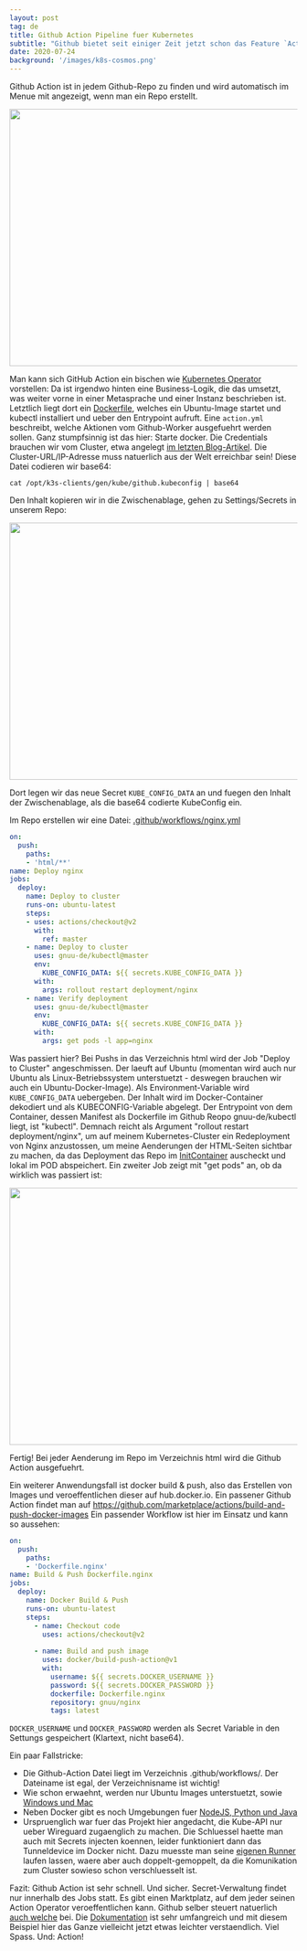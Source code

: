```yaml
---
layout: post
tag: de
title: Github Action Pipeline fuer Kubernetes
subtitle: "Github bietet seit einiger Zeit jetzt schon das Feature `Action` an - ein CI/CD-Werkzeug, was noch bischen ein Nischendasein fristet neben den ganzen anderen Platzhirschen wie Travis, CircleCI usw. Voellig unbegruendet! Heute zeige ich Euch, wie man in 5 Minuten Github Action Pipeline erfolgreich einrichtet, um eine Applikation in einem Kubernetes-Cluster neu zu deployen."
date: 2020-07-24
background: '/images/k8s-cosmos.png'
---
```


Github Action ist in jedem Github-Repo zu finden und wird automatisch im Menue mit angezeigt, wenn man ein Repo erstellt. 

<img src="/k8sblog/images/2020-07-24-1.png" width="900" height="450" />

Man kann sich GitHub Action ein bischen wie <a href="https://blog.eumelnet.de/blogs/blog8.php/schwarzer-guertel-dan-5-kubernetes-operator">Kubernetes Operator</a> vorstellen: Da ist irgendwo hinten eine Business-Logik, die das umsetzt, was weiter vorne in einer Metasprache und einer Instanz beschrieben ist.  Letztlich liegt dort ein <a href="https://github.com/gnuu-de/kubectl/blob/master/Dockerfile">Dockerfile</a>, welches ein Ubuntu-Image startet und kubectl installiert und ueber den Entrypoint aufruft.
Eine `action.yml` beschreibt, welche Aktionen vom Github-Worker ausgefuehrt werden sollen. Ganz stumpfsinnig ist das hier: Starte docker.
Die Credentials brauchen wir vom Cluster, etwa angelegt <a href="https://blog.eumelnet.de/blogs/blog8.php/neue-user-anlegen-in-kubernetes-k3s-mit-rbac">im letzten Blog-Artikel</a>. Die Cluster-URL/IP-Adresse muss natuerlich aus der Welt erreichbar sein!
Diese Datei codieren wir base64:

```shell
cat /opt/k3s-clients/gen/kube/github.kubeconfig | base64
```

Den Inhalt kopieren wir in die Zwischenablage, gehen zu Settings/Secrets in unserem Repo:

<img src="/k8sblog/images/2020-07-24-2.png" width="900" height="450" />

Dort legen wir das neue Secret `KUBE_CONFIG_DATA` an und fuegen den Inhalt der Zwischenablage, als die base64 codierte KubeConfig ein.

Im Repo erstellen wir eine Datei:
<a href="https://github.com/gnuu-de/www/blob/master/.github/workflows/nginx.yml">.github/workflows/nginx.yml</a>

```yaml
on: 
  push: 
    paths: 
    - 'html/**'
name: Deploy nginx
jobs:
  deploy:
    name: Deploy to cluster
    runs-on: ubuntu-latest
    steps:
    - uses: actions/checkout@v2
      with:
        ref: master
    - name: Deploy to cluster
      uses: gnuu-de/kubectl@master
      env:
        KUBE_CONFIG_DATA: ${{ secrets.KUBE_CONFIG_DATA }}
      with:
        args: rollout restart deployment/nginx
    - name: Verify deployment
      uses: gnuu-de/kubectl@master
      env:
        KUBE_CONFIG_DATA: ${{ secrets.KUBE_CONFIG_DATA }}
      with:
        args: get pods -l app=nginx
```

Was passiert hier?
Bei Pushs in das Verzeichnis html wird der Job "Deploy to Cluster" angeschmissen. Der laeuft auf Ubuntu (momentan wird auch nur Ubuntu als Linux-Betriebssystem unterstuetzt - deswegen brauchen wir auch ein Ubuntu-Docker-Image).
Als Environment-Variable wird `KUBE_CONFIG_DATA` uebergeben. Der Inhalt wird im Docker-Container dekodiert und als KUBECONFIG-Variable abgelegt. Der Entrypoint von dem Container, dessen Manifest als Dockerfile im Github Reopo gnuu-de/kubectl liegt, ist "kubectl". Demnach reicht als Argument "rollout restart deployment/nginx", um auf meinem Kubernetes-Cluster ein Redeployment von Nginx anzustossen, um meine Aenderungen der HTML-Seiten sichtbar zu machen, da das Deployment das Repo im <a href="https://github.com/gnuu-de/k8s/blob/master/nginx/deployment.yaml#L37-L44">InitContainer</a> auscheckt und lokal im POD abspeichert. Ein zweiter Job zeigt mit "get pods" an, ob da wirklich was passiert ist:

<img src="/k8sblog/images/2020-07-24-3.png" width="900" height="450" />

Fertig! Bei jeder Aenderung im Repo im Verzeichnis html wird die Github Action ausgefuehrt.

Ein weiterer Anwendungsfall ist docker build & push, also das Erstellen von Images und veroeffentlichen dieser auf hub.docker.io. Ein passener Github Action findet man auf https://github.com/marketplace/actions/build-and-push-docker-images
Ein passender Workflow ist hier im Einsatz und kann so aussehen:

```yaml
on: 
  push: 
    paths: 
    - 'Dockerfile.nginx'
name: Build & Push Dockerfile.nginx
jobs:
  deploy:
    name: Docker Build & Push
    runs-on: ubuntu-latest
    steps:
      - name: Checkout code
        uses: actions/checkout@v2
 
      - name: Build and push image
        uses: docker/build-push-action@v1
        with:
          username: ${{ secrets.DOCKER_USERNAME }}
          password: ${{ secrets.DOCKER_PASSWORD }}
          dockerfile: Dockerfile.nginx
          repository: gnuu/nginx
          tags: latest
```

`DOCKER_USERNAME` und `DOCKER_PASSWORD` werden als Secret Variable in den Settungs gespeichert (Klartext, nicht base64).


Ein paar Fallstricke:

* Die Github-Action Datei liegt im Verzeichnis .github/workflows/. Der Dateiname ist egal, der Verzeichnisname ist wichtig!
* Wie schon erwaehnt, werden nur Ubuntu Images unterstuetzt, sowie <a href="https://docs.github.com/en/actions/reference/workflow-syntax-for-github-actions#jobsjob_idruns-on">Windows und Mac</a>
* Neben Docker gibt es noch Umgebungen fuer <a href="https://docs.github.com/en/actions/language-and-framework-guides">NodeJS, Python und Java</a>
* Urspruenglich war fuer das Projekt hier angedacht, die Kube-API nur ueber Wireguard zugaenglich zu machen. Die Schluessel haette man auch mit Secrets injecten koennen, leider funktioniert dann das Tunneldevice im Docker nicht. Dazu muesste man seine <a href="https://docs.github.com/en/actions/hosting-your-own-runners">eigenen Runner</a> laufen lassen, waere aber auch doppelt-gemoppelt, da die Komunikation zum Cluster sowieso schon verschluesselt ist.

Fazit: Github Action ist sehr schnell. Und sicher. Secret-Verwaltung findet nur innerhalb des Jobs statt. Es gibt einen Marktplatz, auf dem jeder seinen Action Operator veroeffentlichen kann. Github selber steuert natuerlich <a href="github.com/actions/">auch welche</a> bei. Die <a href="https://docs.github.com/en/actions/">Dokumentation</a> ist sehr umfangreich und mit diesem Beispiel hier das Ganze vielleicht jetzt etwas leichter verstaendlich. Viel Spass. Und: Action!

